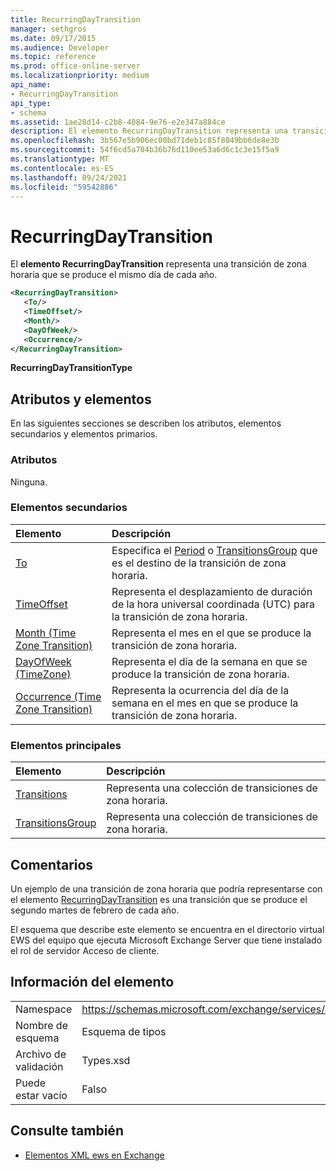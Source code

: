 ```yaml
---
title: RecurringDayTransition
manager: sethgros
ms.date: 09/17/2015
ms.audience: Developer
ms.topic: reference
ms.prod: office-online-server
ms.localizationpriority: medium
api_name:
- RecurringDayTransition
api_type:
- schema
ms.assetid: 1ae28d14-c2b8-4084-9e76-e2e347a884ce
description: El elemento RecurringDayTransition representa una transición de zona horaria que se produce el mismo día de cada año.
ms.openlocfilehash: 3b567e5b906ec00bd71deb1c85f8049bb6de8e3b
ms.sourcegitcommit: 54f6cd5a704b36b76d110ee53a6d6c1c3e15f5a9
ms.translationtype: MT
ms.contentlocale: es-ES
ms.lasthandoff: 09/24/2021
ms.locfileid: "59542886"
---
```

# <a name="recurringdaytransition"></a>RecurringDayTransition

El **elemento RecurringDayTransition** representa una transición de zona horaria que se produce el mismo día de cada año. 
  
```xml
<RecurringDayTransition>
   <To/>
   <TimeOffset/>
   <Month/>
   <DayOfWeek/>
   <Occurrence/>
</RecurringDayTransition>
```

 **RecurringDayTransitionType**
## <a name="attributes-and-elements"></a>Atributos y elementos

En las siguientes secciones se describen los atributos, elementos secundarios y elementos primarios.
  
### <a name="attributes"></a>Atributos

Ninguna.
  
### <a name="child-elements"></a>Elementos secundarios

|**Elemento**|**Descripción**|
|:-----|:-----|
|[To](to.md) <br/> |Especifica el [Period](period.md) o [TransitionsGroup](transitionsgroup.md) que es el destino de la transición de zona horaria.  <br/> |
|[TimeOffset](timeoffset.md) <br/> |Representa el desplazamiento de duración de la hora universal coordinada (UTC) para la transición de zona horaria.  <br/> |
|[Month (Time Zone Transition)](month-time-zone-transition.md) <br/> |Representa el mes en el que se produce la transición de zona horaria.  <br/> |
|[DayOfWeek (TimeZone)](dayofweek-timezone.md) <br/> |Representa el día de la semana en que se produce la transición de zona horaria.  <br/> |
|[Occurrence (Time Zone Transition)](occurrence-time-zone-transition.md) <br/> |Representa la ocurrencia del día de la semana en el mes en que se produce la transición de zona horaria.  <br/> |
   
### <a name="parent-elements"></a>Elementos principales

|**Elemento**|**Descripción**|
|:-----|:-----|
|[Transitions](transitions.md) <br/> |Representa una colección de transiciones de zona horaria.  <br/> |
|[TransitionsGroup](transitionsgroup.md) <br/> |Representa una colección de transiciones de zona horaria.  <br/> |
   
## <a name="remarks"></a>Comentarios

Un ejemplo de una transición de zona horaria que podría representarse con el elemento [RecurringDayTransition](recurringdaytransition.md) es una transición que se produce el segundo martes de febrero de cada año. 
  
El esquema que describe este elemento se encuentra en el directorio virtual EWS del equipo que ejecuta Microsoft Exchange Server que tiene instalado el rol de servidor Acceso de cliente.
  
## <a name="element-information"></a>Información del elemento

|||
|:-----|:-----|
|Namespace  <br/> |https://schemas.microsoft.com/exchange/services/2006/types  <br/> |
|Nombre de esquema  <br/> |Esquema de tipos  <br/> |
|Archivo de validación  <br/> |Types.xsd  <br/> |
|Puede estar vacío  <br/> |Falso  <br/> |
   
## <a name="see-also"></a>Consulte también



- [Elementos XML ews en Exchange](ews-xml-elements-in-exchange.md)


